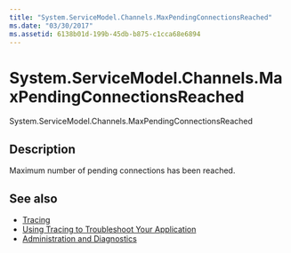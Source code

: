 ```yaml
---
title: "System.ServiceModel.Channels.MaxPendingConnectionsReached"
ms.date: "03/30/2017"
ms.assetid: 6138b01d-199b-45db-b875-c1cca68e6894
---
```

# System.ServiceModel.Channels.MaxPendingConnectionsReached
System.ServiceModel.Channels.MaxPendingConnectionsReached  
  
## Description  
 Maximum number of pending connections has been reached.  
  
## See also
- [Tracing](../../../../../docs/framework/wcf/diagnostics/tracing/index.md)
- [Using Tracing to Troubleshoot Your Application](../../../../../docs/framework/wcf/diagnostics/tracing/using-tracing-to-troubleshoot-your-application.md)
- [Administration and Diagnostics](../../../../../docs/framework/wcf/diagnostics/index.md)
